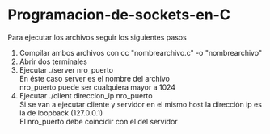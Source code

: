 # Programacion-de-sockets-en-C
Para ejecutar los archivos seguir los siguientes pasos
<ol>
<li>Compilar ambos archivos con cc "nombrearchivo.c" -o "nombrearchivo"</li>
<li>Abrir dos terminales</li>
<li>Ejecutar ./server nro_puerto <br>
			En éste caso server es el nombre del archivo<br>
			nro_puerto puede ser cualquiera mayor a 1024</li>
<li>Ejecutar ./client direccion_ip nro_puerto<br>
			Si se van a ejecutar cliente y servidor en el mismo host la dirección ip es la de loopback (127.0.0.1)<br>
			El nro_puerto debe coincidir con el del servidor</li>
</ol>
